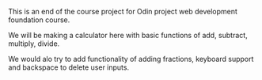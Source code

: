 This is an end of the course project for Odin project web development foundation course.

We will be making a calculator here with basic functions of add, subtract, multiply, divide. 

We would alo try to add functionality of adding fractions, keyboard support and backspace to delete user inputs.